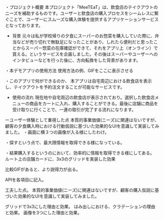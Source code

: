 
・プロジェクト概要
本プロジェクト「MeeTEaT」は、飲食店のテイクアウトのニーズを補助するものです。ユーザーと飲食店の購入プロセスをシームレスに繋ぐことで、ユーザーにスムーズな購入体験を提供するアプリケーションサービスとなっております。

- 背景
元々は私が学校帰りの夕食にスーパーのお惣菜を購入していた際に、弁当などが売り切れで無駄足になったことがあり、しれたら便利だと思ったことからスーパー惣菜の在庫確認ができて、それをアプリ上（オンライン）で買える。というサービスを企画しました。その後はスーパーやユーザーへのインタビューなどを行った後に、方向転換をした背景があります。

・本デモアプリの使用方法
使用方法の例、GIFをここに表示させる

・このアプリで何ができるのか、
本アプリは自宅周辺における飲食店を表示し、テイクアウトを予約注文することが可能なサービスです。
- 使用の流れ
現在地や自宅周辺の飲食店が表示されており。選択した飲食店メニューの商品をカートに入れ、購入することができる。最後に店舗に商品を受け取りに行くことで、一連の取引が完了する流れになります。

ーユーザー体験として重視した点
本質的事業価値(ニーズ)に関連はないですが、顧客の夕食購入時における行動仮説に基づいた効果的なUIを意識して実装してみました。
・画面に横３つの画像が入る様にしたわけ。

・探すという点で、最大限情報を取得できる様になっている。

・結果購入するというのにおいて、効率的に情報を取得できる様にしてある。
ルート上の店舗カードに、3x3のグリッドを実装した効果

比較GIFがあると、より説得力が出る。



 APIを各項目に記入。

工夫した点。
本質的事業価値(ニーズ)に関連はないですが、顧客の購入仮説に基づいた効果的なUIを意識して実装してみました。

グリッドで3x3にした理由と効果。
はみ出しにおける、クラデーションの理由と効果。
画像を3つにした理由と効果。







